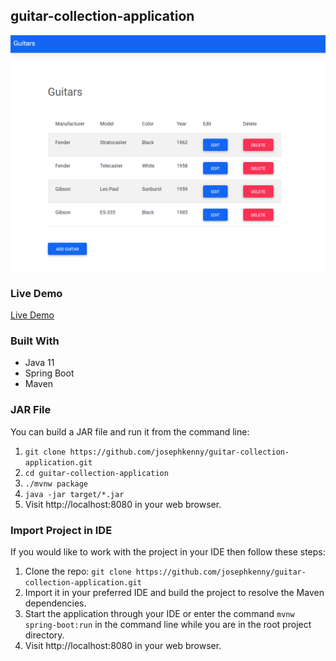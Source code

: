 ## guitar-collection-application

![alt text](demo-screenshot.PNG "Demo screenshot")

### Live Demo

[Live Demo](https://guitar-collection-application.up.railway.app)

### Built With

* Java 11
* Spring Boot
* Maven

### JAR File

You can build a JAR file and run it from the command line:

1. ```git clone https://github.com/josephkenny/guitar-collection-application.git```
2. ```cd guitar-collection-application```
3. ```./mvnw package```
4. ```java -jar target/*.jar```
5. Visit http://localhost:8080 in your web browser.

### Import Project in IDE

If you would like to work with the project in your IDE then follow these steps:

1. Clone the repo: ```git clone https://github.com/josephkenny/guitar-collection-application.git```
2. Import it in your preferred IDE and build the project to resolve the Maven dependencies.
3. Start the application through your IDE or enter the command ```mvnw spring-boot:run``` in the command line while you are in the root project directory.
4. Visit http://localhost:8080 in your web browser.
